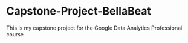 # Capstone-Project-BellaBeat
This is my capstone project for the Google Data Analytics Professional course
